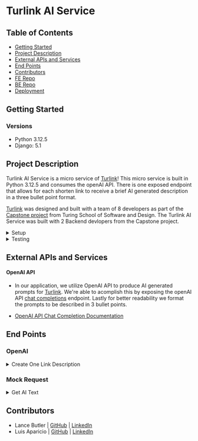 # Turlink AI Service

## Table of Contents
- [Getting Started](#getting-started)
- [Project Description](#project-description)
- [External APIs and Services](#external-apis-and-services)
- [End Points](#end-points)
- [Contributors](#contributors)
- [FE Repo](https://github.com/turingschool/turlink-fe)
- [BE Repo](https://github.com/turingschool/turlink-be)
- [Deployment](https://nameless-garden-14218-de5663d17d61.herokuapp.com/)

## Getting Started
### Versions
- Python 3.12.5
- Django: 5.1

## Project Description

Turlink AI Service is a micro service of [Turlink](https://turlink-fe-da6763e5d8d6.herokuapp.com/)! This micro service is built in Python 3.12.5 and consumes the openAI API. There is one exposed endpoint that allows for each shorten link to receive a brief AI generated description in a three bullet point format.  

[Turlink](https://turlink-fe-da6763e5d8d6.herokuapp.com/) was designed and built with a team of 8 developers as part of the [Capstone project](https://mod4.turing.edu/projects/capstone/) from Turing School of Software and Design. The Turlink AI Service was built with 2 Backend devlopers from the Capstone project.

<details>
  <summary>Setup</summary>

  1. Fork and/or Clone this Repo from GitHub.

  2. In your terminal use `$ git clone git@github.com:turingschool/turlink-ai-service.git`.

  3. Create a virtual enviorment with `$ python -m venv myenv`

  4. Activate your virtual enviorment with `$ source myenv/bin/activate`

  5. Change into the cloned directory using `$ cd example`.

  6. In your virtual enviorment use `$ pip install django`.

  7. In your virtual enviorment use `$ pip install djangorestframework`.

  8. In your virtual enviorment use `$ pip install requests`.

</details>

<details>
  <summary>Testing</summary>

  Test using the terminal utilizing Unittest:

  `pip install unittest`
  ```bash
  $ python <follow directory path to test specific files>
  ```
</details>


## External APIs and Services
#### OpenAI API
  - In our application, we utilize OpenAI API to produce AI generated prompts for [Turlink](https://turlink-fe-da6763e5d8d6.herokuapp.com/). We're able to acomplish this by exposing the openAI API [chat completions](https://platform.openai.com/docs/api-reference/chat/create) endpoint. Lastly for better readability we format the prompts to be described in 3 bullet points.

  - [OpenAI API Chat Completion Documentation](https://platform.openai.com/docs/guides/chat-completions)


## End Points
### OpenAI
<details>
<summary> Create One Link Description </summary>

Request:

```http
POST /api/v1/ai/
Content-Type: application/json
Accept: application/json
```

Body: 

```json
{
  "link": "www.example.com"
}
```

Response: `status: 201`

```json
{
  "data": {
    "link": "www.example.com",
    "summary": "1. example 1\n2. example 2\n3. example 3"
  }
}
```
</details>

### Mock Request
<details>
<summary> Get AI Text </summary>

Request:

```http
GET /api/v1/ping/
Content-Type: application/json
Accept: application/json
```

Response: `status: 200`

```json
{
  "data": {
    "link": "www.example.com",
    "summary": "1. example 1\n2. example 2\n3. example 3"
  }
}
```
</details>

## Contributors

* Lance Butler | [GitHub](https://github.com/LJ9332) | [LinkedIn](https://www.linkedin.com/in/lance-butler-jr/)
* Luis Aparicio | [GitHub](https://github.com/LuisAparicio14) | [LinkedIn](https://www.linkedin.com/in/luis-aparicio14/)

